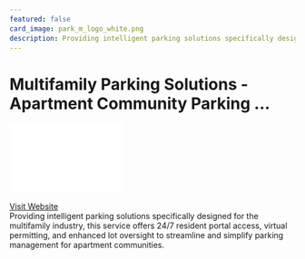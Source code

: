 ```yaml
---
featured: false
card_image: park_m_logo_white.png
description: Providing intelligent parking solutions specifically designed for the multifamily industry, this service offers 24/7 resident portal access, virtual permitting, and enhanced lot oversight to streamline and simplify parking management for apartment communities.
---
```


# Multifamily Parking Solutions - Apartment Community Parking ...
<img src="park_m_logo_white.png" alt="Logo" style="max-width: 200px; height: auto;">

<a href="https://www.parkm.com/">Visit Website</a>  
Providing intelligent parking solutions specifically designed for the multifamily industry, this service offers 24/7 resident portal access, virtual permitting, and enhanced lot oversight to streamline and simplify parking management for apartment communities.
